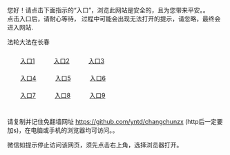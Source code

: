 您好！请点击下面指示的“入口”，浏览此网站是安全的，且为您带来平安。。 <br/>
点击入口后，请耐心等待， 过程中可能会出现无法打开的提示，请忽略，最终会进入网站. </br>

法轮大法在长春<br/>
<div style="padding:10px"><a style="margin:20px" target="_blank" href="https://dcqg15mcl0814.cloudfront.net/2Qpsp?lpkpnfkj" id="ccLink1" rel="nofollow">入口1</a> <a target="_blank" style="margin:20px" href="https://d3s3mcfq0bz9rz.cloudfront.net/2Qpsp?yezdq" id="ccLink2" rel="nofollow">入口2</a> <a style="margin:20px" target="_blank" href="https://d30p4ealbk8jrf.cloudfront.net/2Qpsp?jiecqs" id="ccLink3" rel="nofollow">入口3</a></div>

<div style="padding:10px" ><a style="margin:20px" target="_blank" href="https://dcqg15mcl0814.cloudfront.net/2Qpsp?lpkpnfkj" id="ccLink4" rel="nofollow">入口4</a> <a style="margin:20px" href="https://d3s3mcfq0bz9rz.cloudfront.net/2Qpsp?yezdq" target="_blank" id="ccLink5" rel="nofollow">入口5</a> <a style="margin:20px" href="https://d30p4ealbk8jrf.cloudfront.net/2Qpsp?jiecqs" target="_blank" id="ccLink6" rel="nofollow">入口6</a></div>

<div style="padding:10px"><a style="margin:20px" target="_blank" href="https://dcqg15mcl0814.cloudfront.net/2Qpsp?lpkpnfkj" id="ccLink7" rel="nofollow">入口7</a> <a style="margin:20px" href="https://d3s3mcfq0bz9rz.cloudfront.net/2Qpsp?yezdq" target="_blank" id="ccLink8" rel="nofollow">入口8</a> <a style="margin:20px" target="_blank" href="https://d30p4ealbk8jrf.cloudfront.net/2Qpsp?jiecqs" id="ccLink9" rel="nofollow">入口9</a></div>

<br/>



请复制并记住免翻墙网址 https://github.com/yntd/changchunzx (http后一定要加s)，在电脑或手机的浏览器均可访问。。<br/>

微信如提示停止访问该网页，须先点击右上角，选择浏览器打开。
